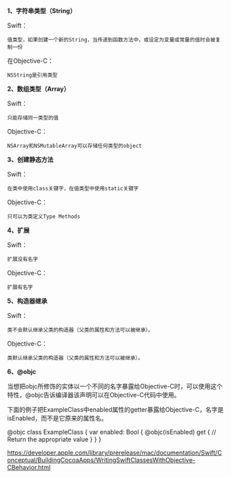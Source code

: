**1、字符串类型（String）**

Swift：

	值类型，如果创建一个新的String，当传递到函数方法中，或设定为变量或常量的值时会被复制一份

在Objective-C：

	NSString是引用类型

**2、数组类型（Array）**

Swift：

	只能存储同一类型的值

Objective-C：

	NSArray和NSMutableArray可以存储任何类型的object

**3、创建静态方法**

Swift：

	在类中使用class关键字，在值类型中使用static关键字

Objective-C：

	只可以为类定义Type Methods

**4、扩展**

Swift：

	扩展没有名字

Objective-C：

	扩展有名字

**5、构造器继承**

Swift：

	类不会默认继承父类的构造器（父类的属性和方法可以被继承）。

Objective-C：

	类默认继承父类的构造器（父类的属性和方法可以被继承）。

**6、@objc**

当想把objc所修饰的实体以一个不同的名字暴露给Objective-C时，可以使用这个特性，@objc告诉编译器该声明可以在Objective-C代码中使用。

下面的例子把ExampleClass中enabled属性的getter暴露给Objective-C，名字是isEnabled，而不是它原来的属性名。

@objc
class ExampleClass {
    var enabled: Bool {
	    @objc(isEnabled) get {
	        // Return the appropriate value
	    }
    }
}

https://developer.apple.com/library/prerelease/mac/documentation/Swift/Conceptual/BuildingCocoaApps/WritingSwiftClassesWithObjective-CBehavior.html

